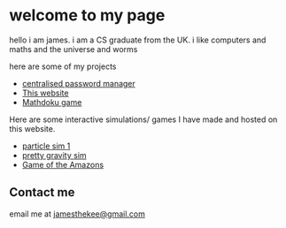 
# welcome to my page

hello i am james.
i am a CS graduate from the UK. i like computers and maths and the universe and worms

here are some of my projects

- [centralised password manager](https://github.com/jamesthekee/password-manager)
- [This website](https://github.com/jamesthekee/jamesthekee.github.io)
- [Mathdoku game](https://github.com/jamesthekee/Mathdoku)

Here are some interactive simulations/ games I have made and hosted on this website.

- [particle sim 1](https://jamesthekee.github.io/quintballs/index.html)
- [pretty gravity sim](https://jamesthekee.github.io/cursorGrav/index.html)
- [Game of the Amazons](https://jamesthekee.github.io/amazons)

## Contact me
email me at jamesthekee@gmail.com
